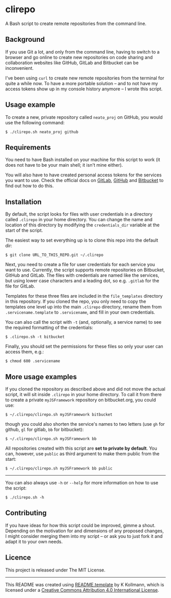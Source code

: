 # clirepo
A Bash script to create remote repositories from the command line.

## Background
If you use Git a lot, and only from the command line, having to switch to a browser and go online to create new repositories on code sharing and collaboration websites like GitHub, GitLab and Bitbucket can be inconvenient.

I've been using `curl` to create new remote repositories from the terminal for quite a while now. To have a more portable solution – and to not have my access tokens show up in my console history anymore – I wrote this script.

## Usage example
To create a new, private repository called `neato_proj` on GitHub, you would use the following command:

```
$ ./clirepo.sh neato_proj github
```

## Requirements
You need to have Bash installed on your machine for this script to work (it does not have to be your main shell; it isn't mine either).

You will also have to have created personal access tokens for the services you want to use. Check the official docs on [GitLab](https://docs.gitlab.com/ce/user/profile/personal_access_tokens.html), [GitHub](https://help.github.com/articles/creating-a-personal-access-token-for-the-command-line/) and [Bitbucket](https://confluence.atlassian.com/bitbucketserver/personal-access-tokens-939515499.html#Personalaccesstokens-Generatingpersonalaccesstokens) to find out how to do this.

## Installation
By default, the script looks for files with user credentials in a directory called `.clirepo` in your home directory. You can change the name and location of this directory by modifying the `credentials_dir` variable at the start of the script.

The easiest way to set everything up is to clone this repo into the default dir:

```
$ git clone URL_TO_THIS_REPO.git ~/.clirepo
```

Next, you need to create a file for user credentials for each service you want to use. Currently, the script supports remote repositories on Bitbucket, GitHub and GitLab. The files with credentials are named like the services, but using lower case characters and a leading dot, so e.g. `.gitlab` for the file for GitLab.

Templates for these three files are included in the `file_templates` directory in this repository. If you cloned the repo, you only need to copy the templates one level up into the main `.clirepo` directory, rename them from `.servicename.template` to `.servicename`, and fill in your own credentials.

You can also call the script with `-t` (and, optionally, a service name) to see the required formatting of the credentials:

```
$ .clirepo.sh -t bitbucket
```

Finally, you should set the permissions for these files so only your user can access them, e.g.:

```
$ chmod 600 .servicename
```

## More usage examples

If you cloned the repository as described above and did not move the actual script, it will sit inside `.clirepo` in your home directory. To call it from there to create a private `myJSFramework` repository on bitbucket.org, you could use:

```
$ ~/.clirepo/clirepo.sh myJSFramework bitbucket
```

though you could also shorten the service's names to two letters (use `gh` for github, `gl` for gitlab, `bb` for bitbucket):

```
$ ~/.clirepo/clirepo.sh myJSFramework bb
```

All repositories created with this script are **set to private by default**. You can, however, use `public` as third argument to make them public from the start:

```
$ ~/.clirepo/clirepo.sh myJSFramework bb public
```

---
You can also always use `-h` or `--help` for more information on how to use the script:
```
$ ./clirepo.sh -h
```

## Contributing
If you have ideas for how this script could be improved, gimme a shout. Depending on the motivation for and dimensions of any proposed changes, I might consider merging them into my script – or ask you to just fork it and adapt it to your own needs.

## Licence
This project is released under The MIT License.

- - -
<span xmlns:cc="http://creativecommons.org/ns#" xmlns:dct="http://purl.org/dc/terms/">This README was created using <span rel="dct:type" href="http://purl.org/dc/dcmitype/Text"><a property="dct:title" rel="cc:attributionURL" href="https://github.com/keikoro/README.template">README.template</a> by <span property="cc:attributionName">K Kollmann</span>, which is licensed under a <a rel="license" href="http://creativecommons.org/licenses/by/4.0/">Creative Commons Attribution 4.0 International License</a>.</span>


